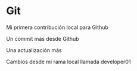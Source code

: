 # Git

Mi primera contribución local para Github

Un commit más desde Github

Una actualización más

Cambios desde mi rama local llamada developer01
